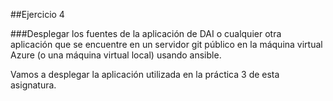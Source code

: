##Ejercicio 4

###Desplegar los fuentes de la aplicación de DAI o cualquier otra aplicación que se encuentre en un servidor git público en la máquina virtual Azure (o una máquina virtual local) usando ansible.

Vamos a desplegar la aplicación utilizada en la práctica 3 de esta asignatura.


